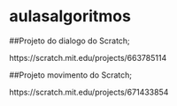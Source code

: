 # aulasalgoritmos
 <p>##Projeto do dialogo do Scratch;
 <p>https://scratch.mit.edu/projects/663785114
 <p>##Projeto movimento do Scratch;
 <p>https://scratch.mit.edu/projects/671433854
